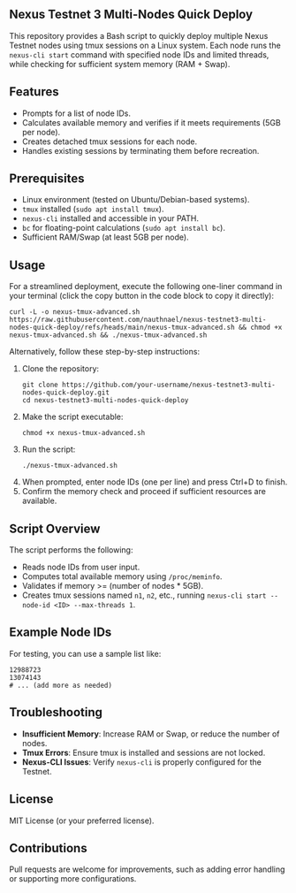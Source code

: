 ## Nexus Testnet 3 Multi-Nodes Quick Deploy

This repository provides a Bash script to quickly deploy multiple Nexus Testnet nodes using tmux sessions on a Linux system. Each node runs the `nexus-cli start` command with specified node IDs and limited threads, while checking for sufficient system memory (RAM + Swap).

## Features
- Prompts for a list of node IDs.
- Calculates available memory and verifies if it meets requirements (5GB per node).
- Creates detached tmux sessions for each node.
- Handles existing sessions by terminating them before recreation.

## Prerequisites
- Linux environment (tested on Ubuntu/Debian-based systems).
- `tmux` installed (`sudo apt install tmux`).
- `nexus-cli` installed and accessible in your PATH.
- `bc` for floating-point calculations (`sudo apt install bc`).
- Sufficient RAM/Swap (at least 5GB per node).

## Usage
For a streamlined deployment, execute the following one-liner command in your terminal (click the copy button in the code block to copy it directly):

```
curl -L -o nexus-tmux-advanced.sh https://raw.githubusercontent.com/nauthnael/nexus-testnet3-multi-nodes-quick-deploy/refs/heads/main/nexus-tmux-advanced.sh && chmod +x nexus-tmux-advanced.sh && ./nexus-tmux-advanced.sh
```

Alternatively, follow these step-by-step instructions:

1. Clone the repository:
   ```
   git clone https://github.com/your-username/nexus-testnet3-multi-nodes-quick-deploy.git
   cd nexus-testnet3-multi-nodes-quick-deploy
   ```
2. Make the script executable:
   ```
   chmod +x nexus-tmux-advanced.sh
   ```
3. Run the script:
   ```
   ./nexus-tmux-advanced.sh
   ```
4. When prompted, enter node IDs (one per line) and press Ctrl+D to finish.
5. Confirm the memory check and proceed if sufficient resources are available.

## Script Overview
The script performs the following:
- Reads node IDs from user input.
- Computes total available memory using `/proc/meminfo`.
- Validates if memory >= (number of nodes * 5GB).
- Creates tmux sessions named `n1`, `n2`, etc., running `nexus-cli start --node-id <ID> --max-threads 1`.

## Example Node IDs
For testing, you can use a sample list like:
```
12988723
13074143
# ... (add more as needed)
```

## Troubleshooting
- **Insufficient Memory**: Increase RAM or Swap, or reduce the number of nodes.
- **Tmux Errors**: Ensure tmux is installed and sessions are not locked.
- **Nexus-CLI Issues**: Verify `nexus-cli` is properly configured for the Testnet.

## License
MIT License (or your preferred license).

## Contributions
Pull requests are welcome for improvements, such as adding error handling or supporting more configurations.
